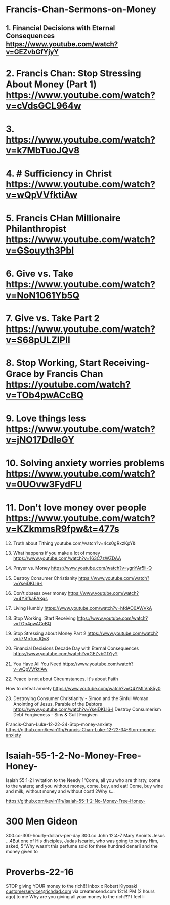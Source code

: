 # Francis-Chan-Sermons-on-Money
## 1. Financial Decisions with Eternal Consequences https://www.youtube.com/watch?v=GEZvbGfYjyY 

# 2.  Francis Chan: Stop Stressing About Money (Part 1) https://www.youtube.com/watch?v=cVdsGCL964w 

# 3. https://www.youtube.com/watch?v=k7MbTuoJQv8

# 4. # Sufficiency in Christ https://www.youtube.com/watch?v=wQpVVfktiAw  

# 5. Francis CHan Millionaire Philanthropist https://www.youtube.com/watch?v=GSouyth3PbI

# 6. Give vs. Take https://www.youtube.com/watch?v=NoN1061Yb5Q 

# 7.  Give vs. Take Part 2 https://www.youtube.com/watch?v=S68pULZIPII

# 8. Stop Working, Start Receiving- Grace by Francis Chan https://youtube.com/watch?v=TOb4pwACcBQ

# 9.  Love things less https://www.youtube.com/watch?v=jNO17DdIeGY

# 10.  Solving anxiety worries problems https://www.youtube.com/watch?v=0UOvw3FydFU

# 11. Don't love money over people https://www.youtube.com/watch?v=KZkmmsR9fpw&t=477s

12. Truth about Tithing youtube.com/watch?v=4cs0gRxzKpY&

13. What happens if you make a lot of money https://www.youtube.com/watch?v=163C7zWZDAA

14. Prayer vs. Money  https://www.youtube.com/watch?v=ygnYAr5li-Q

15. Destroy Consumer Christianity https://www.youtube.com/watch?v=YseiDKLI6-I

16. Don't obsess over money https://www.youtube.com/watch?v=4YSfkaEAKgs

17. Living Humbly https://www.youtube.com/watch?v=hfdAO0AWVkA

18. Stop Working.  Start Receiving https://www.youtube.com/watch?v=TOb4pwACcBQ

19. Stop Stressing about Money Part 2 https://www.youtube.com/watch?v=k7MbTuoJQv8

20. Financial Decisions Decade Day with Eternal Consequences https://www.youtube.com/watch?v=GEZvbGfYjyY

21. You Have All You Need https://www.youtube.com/watch?v=wQpVVfktiAw 

22. Peace is not about Circumstances. It's about Faith

How to defeat anxiety https://www.youtube.com/watch?v=Q4YMLVn85y0

23. Destroying Consumer Christianity - Simon and the Sinful Woman. Anointing of Jesus. Parable of the Debtors https://www.youtube.com/watch?v=YseiDKLI6-I
Destroy Consumerism
Debt Forgiveness - Sins & Guilt Forgiven


Francis-Chan-Luke-12-22-34-Stop-money-anxiety
https://github.com/kevin11h/Francis-Chan-Luke-12-22-34-Stop-money-anxiety

# Isaiah-55-1-2-No-Money-Free-Honey-
Isaiah 55:1-2 Invitation to the Needy 1“Come, all you who are thirsty, come to the waters; and you without money, come, buy, and eat! Come, buy wine and milk, without money and without cost! 2Why s…

https://github.com/kevin11h/Isaiah-55-1-2-No-Money-Free-Honey-

# 300 Men Gideon
300.co-300-hourly-dollars-per-day
300.co John 12:4-7 Mary Anoints Jesus …4But one of His disciples, Judas Iscariot, who was going to betray Him, asked, 5“Why wasn’t this perfume sold for three hundred denarii and the money given to

# Proverbs-22-16
STOP giving YOUR money to the rich!!! Inbox x Robert Kiyosaki customerservice@richdad.com via creatensend.com 12:14 PM (2 hours ago) to me Why are you giving all your money to the rich?!? I feel li

